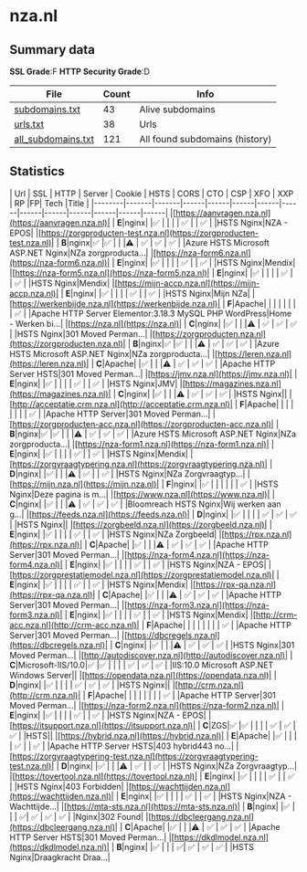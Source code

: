 

# nza.nl
## Summary data


**SSL Grade**:F
**HTTP Security Grade**:D


| File       | Count | Info |
|------------|-------|------|
|[subdomains.txt](/data/nza.nl/subdomains.txt)|43|Alive subdomains|
|[urls.txt](/data/nza.nl/urls.txt)|38|Urls|
|[all_subdomains.txt](/data/nza.nl/all_subdomains.txt)|121|All found subdomains (history)|


## Statistics


| Url | SSL | HTTP | Server | Cookie | HSTS | CORS | CTO | CSP | XFO | XXP | RP |FP| Tech |Title |
|--------|-------|-------|------|------|------|------|------|------|------|------|------|------|------|
|[https://aanvragen.nza.nl](https://aanvragen.nza.nl)| | **E**|nginx| |:white_check_mark: | | | | :white_check_mark: | | :white_check_mark: | |HSTS Nginx|NZA - EPOS|
|[https://zorgproducten-test.nza.nl](https://zorgproducten-test.nza.nl)| | **B**|nginx|:white_check_mark: |:white_check_mark: | | |:warning: | :white_check_mark: | :white_check_mark: | :white_check_mark: | |Azure HSTS Microsoft ASP.NET Nginx|NZa zorgproducta...|
|[https://nza-form6.nza.nl](https://nza-form6.nza.nl)| | **E**|nginx| |:white_check_mark: | | | | :white_check_mark: | | :white_check_mark: | |HSTS Nginx|Mendix|
|[https://nza-form5.nza.nl](https://nza-form5.nza.nl)| | **E**|nginx| |:white_check_mark: | | | | :white_check_mark: | | :white_check_mark: | |HSTS Nginx|Mendix|
|[https://mijn-accp.nza.nl](https://mijn-accp.nza.nl)| | **E**|nginx| |:white_check_mark: | | | | :white_check_mark: | | :white_check_mark: | |HSTS Nginx|Mijn NZa|
|[https://werkenbijde.nza.nl](https://werkenbijde.nza.nl)| | **F**|Apache| | | | | | | | :white_check_mark: | |Apache HTTP Server Elementor:3.18.3 MySQL PHP WordPress|Home - Werken bi...|
|[https://nza.nl](https://nza.nl)| | **C**|nginx| |:white_check_mark: | | |:warning: | :white_check_mark: | :white_check_mark: | :white_check_mark: | |HSTS Nginx|301 Moved Perman...|
|[https://zorgproducten.nza.nl](https://zorgproducten.nza.nl)| | **B**|nginx|:white_check_mark: |:white_check_mark: | | |:warning: | :white_check_mark: | :white_check_mark: | :white_check_mark: | |Azure HSTS Microsoft ASP.NET Nginx|NZa zorgproducta...|
|[https://leren.nza.nl](https://leren.nza.nl)| | **C**|Apache| |:white_check_mark: | | |:warning: | :white_check_mark: | :white_check_mark: | :white_check_mark: | |Apache HTTP Server HSTS|301 Moved Perman...|
|[https://jmv.nza.nl](https://jmv.nza.nl)| | **E**|nginx| |:white_check_mark: | | | | :white_check_mark: | | :white_check_mark: | |HSTS Nginx|JMV|
|[https://magazines.nza.nl](https://magazines.nza.nl)| | **C**|nginx| |:white_check_mark: | | |:warning: | :white_check_mark: | :white_check_mark: | :white_check_mark: | |HSTS Nginx||
|[http://acceptatie.crm.nza.nl](http://acceptatie.crm.nza.nl)| | **F**|Apache| | | | | | | | :white_check_mark: | |Apache HTTP Server|301 Moved Perman...|
|[https://zorgproducten-acc.nza.nl](https://zorgproducten-acc.nza.nl)| | **B**|nginx|:white_check_mark: |:white_check_mark: | | |:warning: | :white_check_mark: | :white_check_mark: | :white_check_mark: | |Azure HSTS Microsoft ASP.NET Nginx|NZa zorgproducta...|
|[https://nza-form1.nza.nl](https://nza-form1.nza.nl)| | **E**|nginx| |:white_check_mark: | | | | :white_check_mark: | | :white_check_mark: | |HSTS Nginx|Mendix|
|[https://zorgvraagtypering.nza.nl](https://zorgvraagtypering.nza.nl)| | **D**|nginx| |:white_check_mark: | | |:warning: | :white_check_mark: | | :white_check_mark: | |HSTS Nginx|NZa Zorgvraagtyp...|
|[https://mijn.nza.nl](https://mijn.nza.nl)| | **F**|nginx| |:white_check_mark: | | | | | | :white_check_mark: | |HSTS Nginx|Deze pagina is m...|
|[https://www.nza.nl](https://www.nza.nl)| | **C**|nginx| |:white_check_mark: | | |:warning: | :white_check_mark: | :white_check_mark: | :white_check_mark: | |Bloomreach HSTS Nginx|Wij werken aan g...|
|[https://feeds.nza.nl](https://feeds.nza.nl)| | **D**|nginx| |:white_check_mark: | | | | :white_check_mark: | :white_check_mark: | :white_check_mark: | |HSTS Nginx||
|[https://zorgbeeld.nza.nl](https://zorgbeeld.nza.nl)| | **E**|nginx| |:white_check_mark: | | | | :white_check_mark: | | :white_check_mark: | |HSTS Nginx|NZa Zorgbeeld|
|[https://rpx.nza.nl](https://rpx.nza.nl)| | **C**|Apache| |:white_check_mark: | | |:warning: | :white_check_mark: | :white_check_mark: | :white_check_mark: | |Apache HTTP Server|301 Moved Perman...|
|[https://nza-form4.nza.nl](https://nza-form4.nza.nl)| | **E**|nginx| |:white_check_mark: | | | | :white_check_mark: | | :white_check_mark: | |HSTS Nginx|NZA - EPOS|
|[https://zorgprestatiemodel.nza.nl](https://zorgprestatiemodel.nza.nl)| | **E**|nginx| |:white_check_mark: | | | | :white_check_mark: | | :white_check_mark: | |HSTS Nginx|Mendix|
|[https://rpx-qa.nza.nl](https://rpx-qa.nza.nl)| | **C**|Apache| |:white_check_mark: | | |:warning: | :white_check_mark: | :white_check_mark: | :white_check_mark: | |Apache HTTP Server|301 Moved Perman...|
|[https://nza-form3.nza.nl](https://nza-form3.nza.nl)| | **E**|nginx| |:white_check_mark: | | | | :white_check_mark: | | :white_check_mark: | |HSTS Nginx|Mendix|
|[http://crm-acc.nza.nl](http://crm-acc.nza.nl)| | **F**|Apache| | | | | | | | :white_check_mark: | |Apache HTTP Server|301 Moved Perman...|
|[https://dbcregels.nza.nl](https://dbcregels.nza.nl)| | **C**|nginx| |:white_check_mark: | | |:warning: | :white_check_mark: | :white_check_mark: | :white_check_mark: | |HSTS Nginx|301 Moved Perman...|
|[http://autodiscover.nza.nl](http://autodiscover.nza.nl)| | **C**|Microsoft-IIS/10.0|:white_check_mark: |:white_check_mark: | | | | :white_check_mark: | :white_check_mark: | :white_check_mark: | |IIS:10.0 Microsoft ASP.NET Windows Server||
|[https://opendata.nza.nl](https://opendata.nza.nl)| | **D**|nginx| |:white_check_mark: | | | | :white_check_mark: | :white_check_mark: | :white_check_mark: | |HSTS Nginx||
|[http://crm.nza.nl](http://crm.nza.nl)| | **F**|Apache| | | | | | | | :white_check_mark: | |Apache HTTP Server|301 Moved Perman...|
|[https://nza-form2.nza.nl](https://nza-form2.nza.nl)| | **E**|nginx| |:white_check_mark: | | | | :white_check_mark: | | :white_check_mark: | |HSTS Nginx|NZA - EPOS|
|[https://itsupport.nza.nl](https://itsupport.nza.nl)| | **C**|ZGS|:white_check_mark: |:white_check_mark: | | | | :white_check_mark: | :white_check_mark: | :white_check_mark: | |HSTS||
|[https://hybrid.nza.nl](https://hybrid.nza.nl)| | **E**|Apache| |:white_check_mark: | | | | :white_check_mark: | | :white_check_mark: | |Apache HTTP Server HSTS|403 hybrid443 no...|
|[https://zorgvraagtypering-test.nza.nl](https://zorgvraagtypering-test.nza.nl)| | **D**|nginx| |:white_check_mark: | | |:warning: | :white_check_mark: | | :white_check_mark: | |HSTS Nginx|NZa Zorgvraagtyp...|
|[https://tovertool.nza.nl](https://tovertool.nza.nl)| | **E**|nginx| |:white_check_mark: | | | | :white_check_mark: | | :white_check_mark: | |HSTS Nginx|403 Forbidden|
|[https://wachttijden.nza.nl](https://wachttijden.nza.nl)| | **E**|nginx| |:white_check_mark: | | | | :white_check_mark: | | :white_check_mark: | |HSTS Nginx|NZA - Wachttijde...|
|[https://mta-sts.nza.nl](https://mta-sts.nza.nl)| | **B**|nginx| |:white_check_mark: | | | :white_check_mark:| :white_check_mark: | :white_check_mark: | :white_check_mark: | |Nginx|302 Found|
|[https://dbcleergang.nza.nl](https://dbcleergang.nza.nl)| | **C**|Apache| |:white_check_mark: | | |:warning: | :white_check_mark: | :white_check_mark: | :white_check_mark: | |Apache HTTP Server HSTS|301 Moved Perman...|
|[https://dkdlmodel.nza.nl](https://dkdlmodel.nza.nl)| | **B**|nginx| |:white_check_mark: | | | :white_check_mark:| :white_check_mark: | :white_check_mark: | :white_check_mark: | |HSTS Nginx|Draagkracht Draa...|